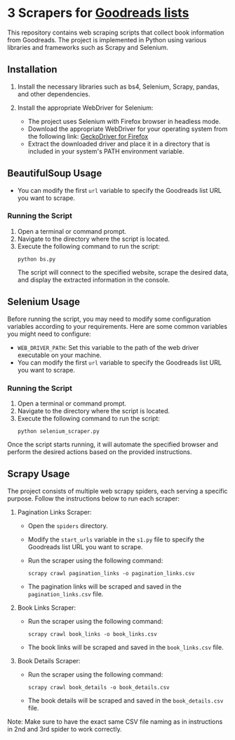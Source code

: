# 3 Scrapers for [Goodreads lists](https://www.goodreads.com/list/show/22031.Nonfiction_With_a_Side_of_Self_Help?page=1)

This repository contains web scraping scripts that collect book information from Goodreads. The project is implemented in Python using various libraries and frameworks such as Scrapy and Selenium.

## Installation

1. Install the necessary libraries such as bs4, Selenium, Scrapy, pandas, and other dependencies.
   
2. Install the appropriate WebDriver for Selenium:
   
   - The project uses Selenium with Firefox browser in headless mode.
   - Download the appropriate WebDriver for your operating system from the following link: [GeckoDriver for Firefox](https://github.com/mozilla/geckodriver/releases)
   - Extract the downloaded driver and place it in a directory that is included in your system's PATH environment variable.

## BeautifulSoup Usage

-  You can modify the first `url` variable to specify the Goodreads list URL you want to scrape.

### Running the Script
1. Open a terminal or command prompt.
2. Navigate to the directory where the script is located.
3. Execute the following command to run the script:
   ```
   python bs.py
   ```
   The script will connect to the specified website, scrape the desired data, and display the extracted information in the console.

## Selenium Usage

Before running the script, you may need to modify some configuration variables according to your requirements. Here are some common variables you might need to configure:

- `WEB_DRIVER_PATH`: Set this variable to the path of the web driver executable on your machine.
-  You can modify the first `url` variable to specify the Goodreads list URL you want to scrape.

### Running the Script
1. Open a terminal or command prompt.
2. Navigate to the directory where the script is located.
3. Execute the following command to run the script:
   ```
   python selenium_scraper.py
   ```
Once the script starts running, it will automate the specified browser and perform the desired actions based on the provided instructions.

## Scrapy Usage

The project consists of multiple web scrapy spiders, each serving a specific purpose. Follow the instructions below to run each scraper:

1. Pagination Links Scraper:
   - Open the `spiders` directory.
   - Modify the `start_urls` variable in the `s1.py` file to specify the Goodreads list URL you want to scrape.
   - Run the scraper using the following command:

     ```shell
     scrapy crawl pagination_links -o pagination_links.csv
     ```
   - The pagination links will be scraped and saved in the `pagination_links.csv` file.

2. Book Links Scraper:
   - Run the scraper using the following command:

     ```shell
     scrapy crawl book_links -o book_links.csv
     ```
   - The book links will be scraped and saved in the `book_links.csv` file.

3. Book Details Scraper:
   - Run the scraper using the following command:

     ```shell
     scrapy crawl book_details -o book_details.csv
     ```
   - The book details will be scraped and saved in the `book_details.csv` file.

Note: Make sure to have the exact same CSV file naming as in instructions in 2nd and 3rd spider to work correctly.

